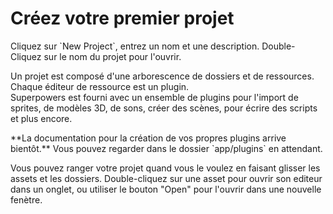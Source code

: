 # Créez votre premier projet

<div class="action">
  <p>Cliquez sur `New Project`, entrez un nom et une description.  
  Double-Cliquez sur le nom du projet pour l'ouvrir.
</div>

Un projet est composé d'une arborescence de dossiers et de ressources. Chaque éditeur de ressource est un plugin.<br>
Superpowers est fourni avec un ensemble de plugins pour l'import de sprites, de modèles 3D, de sons, créer des scènes, pour écrire des scripts et plus encore.

<div class="note">
  <p>**La documentation pour la création de vos propres plugins arrive bientôt.**
	Vous pouvez regarder dans le dossier `app/plugins` en attendant.
</div>

Vous pouvez ranger votre projet quand vous le voulez en faisant glisser les assets et les dossiers.
Double-cliquez sur une asset pour ouvrir son editeur dans un onglet, ou utiliser le bouton "Open" pour l'ouvrir dans une nouvelle fenètre.
